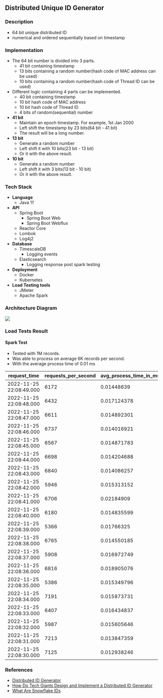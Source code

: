 ## Distributed Unique ID Generator

### Description

*   64 bit unique distributed ID
*   numerical and ordered sequentially based on timestamp

### Implementation

*   The 64 bit number is divided into 3 parts.
    *   41 bit containing timestamp
    *   13 bits containing a random number(hash code of MAC address can be used)
    *   10 bits containing a random number(hash code of Thread ID can be used)
*   Different logic containing 4 parts can be implemented.
    *   40 bit containing timestamp
    *   10 bit hash code of MAC address
    *   10 bit hash code of Thread ID
    *   4 bits of random(sequential) number
*   **41 bit**
    *   Maintain an epoch timestamp. For example, 1st Jan 2000
    *   Left shift the timestamp by 23 bits(64 bit - 41 bit)
    *   The result will be a long number.
*   **13 bit**
    *   Generate a random number
    *   Left shift it with 10 bits(23 bit - 13 bit)
    *   Or it with the above result.
*   **10 bit**
    *   Generate a random number
    *   Left shift it with 3 bits(13 bit - 10 bit)
    *   Or it with the above result.

### Tech Stack

*   **Language**
    *   Java 11
*   **API**
    *   Spring Boot
        *   Spring Boot Web
        *   Spring Boot Webflux
    *   Reactor Core
    *   Lombok
    *   Log4j2
*   **Database**
    *   TimescaleDB
        *   Logging events
    *   Elasticsearch
        *   Logging response post spark testing
*   **Deployment**
    *   Docker
    *   Kubernetes
*   **Load Testing tools**
    *   JMeter
    *   Apache Spark

### Architecture Diagram

![](https://user-images.githubusercontent.com/117295903/206181179-6a6bb055-e83c-4148-8127-4b3d684f8467.jpeg)

### Load Tests Result

#### Spark Test

*   Tested with 1M records.
*   Was able to process on average 6K records per second.
*   With the average process time of 0.01 ms

| **request\_time** | **requests\_per\_second** | **avg\_process\_time\_in\_ms** |
| --- | --- | --- |
| 2022-11-25 22:08:49.000 | 6172 | 0.01448639 |
| 2022-11-25 22:08:48.000 | 6432 | 0.017124378 |
| 2022-11-25 22:08:47.000 | 6611 | 0.014892301 |
| 2022-11-25 22:08:46.000 | 6737 | 0.014016921 |
| 2022-11-25 22:08:45.000 | 6567 | 0.014871783 |
| 2022-11-25 22:08:44.000 | 6698 | 0.014204688 |
| 2022-11-25 22:08:43.000 | 6840 | 0.014086257 |
| 2022-11-25 22:08:42.000 | 5946 | 0.015313152 |
| 2022-11-25 22:08:41.000 | 6706 | 0.02184909 |
| 2022-11-25 22:08:40.000 | 6180 | 0.014835599 |
| 2022-11-25 22:08:39.000 | 5366 | 0.01766325 |
| 2022-11-25 22:08:38.000 | 6765 | 0.014550185 |
| 2022-11-25 22:08:37.000 | 5908 | 0.016972749 |
| 2022-11-25 22:08:36.000 | 6816 | 0.018905076 |
| 2022-11-25 22:08:35.000 | 5386 | 0.015349796 |
| 2022-11-25 22:08:34.000 | 7191 | 0.015873731 |
| 2022-11-25 22:08:33.000 | 6407 | 0.016434837 |
| 2022-11-25 22:08:32.000 | 5987 | 0.015605646 |
| 2022-11-25 22:08:31.000 | 7213 | 0.013847359 |
| 2022-11-25 22:08:30.000 | 7125 | 0.012938246 |

### References

*   [Distributed ID Generator](https://towardsdatascience.com/ace-the-system-design-interview-distributed-id-generator-c65c6b568027)
*   [How Do Tech Giants Design and Implement a Distributed ID Generator](https://medium.com/geekculture/how-do-tech-giants-design-and-implement-a-distributed-id-generator-bd618803035f)
*   [What Are Snowflake IDs](https://betterprogramming.pub/uuid-generation-snowflake-identifiers-unique-2aed8b1771bc)
